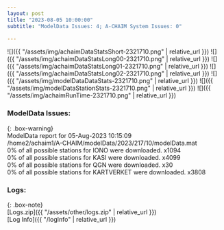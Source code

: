 ```yaml
---
layout: post
title: "2023-08-05 10:00:00"
subtitle: "ModelData Issues: 4; A-CHAIM System Issues: 0"

---
```


![]({{ "/assets/img/achaimDataStatsShort-2321710.png" | relative_url }})
![]({{ "/assets/img/achaimDataStatsLong00-2321710.png" | relative_url }})
![]({{ "/assets/img/achaimDataStatsLong01-2321710.png" | relative_url }})
![]({{ "/assets/img/achaimDataStatsLong02-2321710.png" | relative_url }})
![]({{ "/assets/img/modelDataDataStats-2321710.png" | relative_url }})
![]({{ "/assets/img/modelDataStationStats-2321710.png" | relative_url }})
![]({{ "/assets/img/achaimRunTime-2321710.png" | relative_url }})


### ModelData Issues:  
  
{: .box-warning}  
 ModelData report for 05-Aug-2023 10:15:09   
 /home2/achaim1/A-CHAIM/modelData/2023/217/10/modelData.mat   
 0% of all possible stations for IONO were downloaded. x1094   
 0% of all possible stations for KASI were downloaded. x4099   
 0% of all possible stations for QGN were downloaded. x30   
 0% of all possible stations for KARTVERKET were downloaded. x3808   
  


### Logs:  
  
{: .box-note}  
[Logs.zip]({{ "/assets/other/logs.zip" | relative_url }})  
[Log Info]({{ "/logInfo" | relative_url }})  

